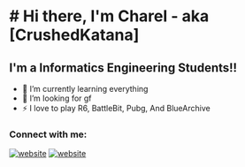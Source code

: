 # # Hi there, I'm Charel - aka [CrushedKatana]

## I'm a Informatics Engineering Students!!

- 🌱 I’m currently learning everything 
- 👯 I’m Iooking for gf
- ⚡ I love to play R6, BattleBit, Pubg, And BlueArchive

 ### Connect with me:

[![website](./img/youtube-light.svg)](https://www.youtube.com/channel/UCXkjrOYYEHn7bwL_T19ZLYQ#gh-light-mode-only)
[![website](./img/youtube-dark.svg)](https://www.youtube.com/channel/UCXkjrOYYEHn7bwL_T19ZLYQ#gh-dark-mode-only)
&nbsp;&nbsp;
